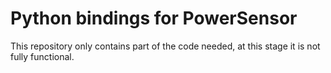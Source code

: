 # Python bindings for PowerSensor

This repository only contains part of the code needed, at this stage it is not fully functional.
